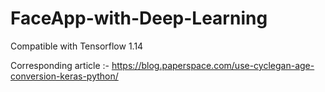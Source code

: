 # FaceApp-with-Deep-Learning

Compatible with Tensorflow 1.14

Corresponding article :- https://blog.paperspace.com/use-cyclegan-age-conversion-keras-python/
